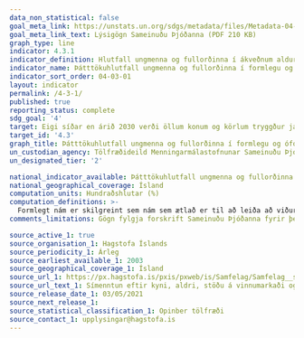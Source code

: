 ```yaml
---
data_non_statistical: false
goal_meta_link: https://unstats.un.org/sdgs/metadata/files/Metadata-04-03-01.pdf
goal_meta_link_text: Lýsigögn Sameinuðu Þjóðanna (PDF 210 KB)
graph_type: line
indicator: 4.3.1
indicator_definition: Hlutfall ungmenna og fullorðinna í ákveðnum aldursbilum (t.a.m. 15-24 ára, 25-64 ára, o.s.frv.) sem taka þátt í formlegu og óformlegu námi eða þjálfun á gefnu tímabili (t.a.m. síðustu 12 mánuði)
indicator_name: Þátttökuhlutfall ungmenna og fullorðinna í formlegu og óformlegu námi og þjálfun á síðastliðnum 12 mánuðum, eftir kyni.
indicator_sort_order: 04-03-01
layout: indicator
permalink: /4-3-1/
published: true
reporting_status: complete
sdg_goal: '4'
target: Eigi síðar en árið 2030 verði öllum konum og körlum tryggður jafn aðgangur að góðu tækni-, starfs- og framhaldsnámi, þar á meðal á háskólastigi, á viðráðanlegu verði.
target_id: '4.3'
graph_title: Þátttökuhlutfall ungmenna og fullorðinna í formlegu og óformlegu námi og þjálfun á síðastliðnum 12 mánuðum, eftir kyni.
un_custodian_agency: Tölfræðideild Menningarmálastofnunar Sameinuðu Þjóðanna (UNESCO-UIS)
un_designated_tier: '2'

national_indicator_available: Þátttökuhlutfall ungmenna og fullorðinna í formlegu og óformlegu námi og þjálfun á síðastliðnum 12 mánuðum, eftir kyni.
national_geographical_coverage: Ísland
computation_units: Hundraðshlutar (%)
computation_definitions: >-
  Formlegt nám er skilgreint sem nám sem ætlað er til að leiða að viðurkenndri sérhæfingu, t.d. gráðu eða viðurkenndu starfsleyfi. Óformlegt nám er skilgreint sem námskeið eða önnur fræðsla með leiðbeinanda sem leiðir ekki til viðurkenndrar sérhæfingar, t.d. skyndihjálparnámskeið
comments_limitations: Gögn fylgja forskrift Sameinuðu Þjóðanna fyrir þennan mælikvarða. Þessi mælikvarði var fundinn í samstarfi við sérfræðinga í málefninu.

source_active_1: true
source_organisation_1: Hagstofa Íslands
source_periodicity_1: Árleg
source_earliest_available_1: 2003
source_geographical_coverage_1: Ísland
source_url_1: https://px.hagstofa.is/pxis/pxweb/is/Samfelag/Samfelag__skolamal__6_simenntun/SKO00012.px
source_url_text_1: Símenntun eftir kyni, aldri, stöðu á vinnumarkaði og tegund símenntunar samkvæmt ISCED 2011 menntunarflokkuninni 2003-2020
source_release_date_1: 03/05/2021
source_next_release_1:
source_statistical_classification_1: Opinber tölfræði
source_contact_1: upplysingar@hagstofa.is
---
```

